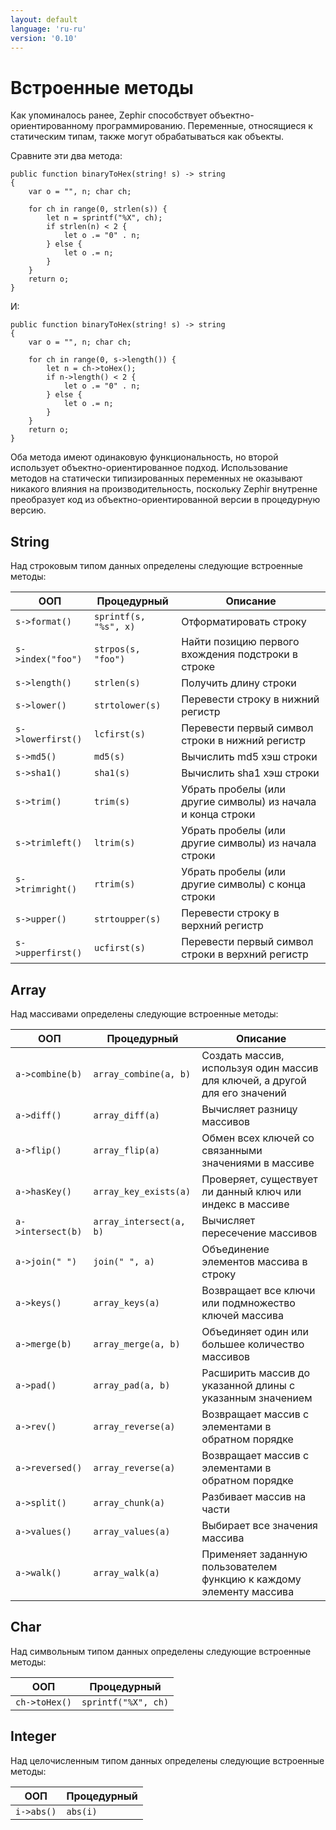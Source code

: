 ```yaml
---
layout: default
language: 'ru-ru'
version: '0.10'
---
```


# Встроенные методы
Как упоминалось ранее, Zephir способствует объектно-ориентированному программированию. Переменные, относящиеся к статическим типам, также могут обрабатываться как объекты.

Сравните эти два метода:

```zephir
public function binaryToHex(string! s) -> string
{
    var o = "", n; char ch;

    for ch in range(0, strlen(s)) {
        let n = sprintf("%X", ch);
        if strlen(n) < 2 {
            let o .= "0" . n;
        } else {
            let o .= n;
        }
    }
    return o;
}
```

И:

```zephir
public function binaryToHex(string! s) -> string
{
    var o = "", n; char ch;

    for ch in range(0, s->length()) {
        let n = ch->toHex();
        if n->length() < 2 {
            let o .= "0" . n;
        } else {
            let o .= n;
        }
    }
    return o;
}
```

Оба метода имеют одинаковую функциональность, но второй использует объектно-ориентированное подход. Использование методов на статически типизированных переменных не оказывают никакого влияния на производительность, поскольку Zephir внутренне преобразует код из объектно-ориентированной версии в процедурную версию.

<a name='string'></a>

## String
Над строковым типом данных определены следующие встроенные методы:

| ООП                  | Процедурный           | Описание                                                     |
| -------------------- | --------------------- | ------------------------------------------------------------ |
| `s->format()`     | `sprintf(s, "%s", x)` | Отформатировать строку                                       |
| `s->index("foo")` | `strpos(s, "foo")`    | Найти позицию первого вхождения подстроки в строке           |
| `s->length()`     | `strlen(s)`           | Получить длину строки                                        |
| `s->lower()`      | `strtolower(s)`       | Перевести строку в нижний регистр                            |
| `s->lowerfirst()` | `lcfirst(s)`          | Перевести первый символ строки в нижний регистр              |
| `s->md5()`        | `md5(s)`              | Вычислить md5 хэш строки                                     |
| `s->sha1()`       | `sha1(s)`             | Вычислить sha1 хэш строки                                    |
| `s->trim()`       | `trim(s)`             | Убрать пробелы (или другие символы) из начала и конца строки |
| `s->trimleft()`   | `ltrim(s)`            | Убрать пробелы (или другие символы) из начала строки         |
| `s->trimright()`  | `rtrim(s)`            | Убрать пробелы (или другие символы) с конца строки           |
| `s->upper()`      | `strtoupper(s)`       | Перевести строку в верхний регистр                           |
| `s->upperfirst()` | `ucfirst(s)`          | Перевести первый символ строки в верхний регистр             |

<a name='array'></a>

## Array
Над массивами определены следующие встроенные методы:

| ООП                  | Процедурный             | Описание                                                                    |
| -------------------- | ----------------------- | --------------------------------------------------------------------------- |
| `a->combine(b)`   | `array_combine(a, b)`   | Создать массив, используя один массив для ключей, а другой для его значений |
| `a->diff()`       | `array_diff(a)`         | Вычисляет разницу массивов                                                  |
| `a->flip()`       | `array_flip(a)`         | Обмен всех ключей со связанными значениями в массиве                        |
| `a->hasKey()`     | `array_key_exists(a)`   | Проверяет, существует ли данный ключ или индекс в массиве                   |
| `a->intersect(b)` | `array_intersect(a, b)` | Вычисляет пересечение массивов                                              |
| `a->join(" ")`    | `join(" ", a)`          | Объединение элементов массива в строку                                      |
| `a->keys()`       | `array_keys(a)`         | Возвращает все ключи или подмножество ключей массива                        |
| `a->merge(b)`     | `array_merge(a, b)`     | Объединяет один или большее количество массивов                             |
| `a->pad()`        | `array_pad(a, b)`       | Расширить массив до указанной длины с указанным значением                   |
| `a->rev()`        | `array_reverse(a)`      | Возвращает массив с элементами в обратном порядке                           |
| `a->reversed()`   | `array_reverse(a)`      | Возвращает массив с элементами в обратном порядке                           |
| `a->split()`      | `array_chunk(a)`        | Разбивает массив на части                                                   |
| `a->values()`     | `array_values(a)`       | Выбирает все значения массива                                               |
| `a->walk()`       | `array_walk(a)`         | Применяет заданную пользователем функцию к каждому элементу массива         |

<a name='char'></a>

## Char
Над символьным типом данных определены следующие встроенные методы:

| ООП              | Процедурный         |
| ---------------- | ------------------- |
| `ch->toHex()` | `sprintf("%X", ch)` |

<a name='integer'></a>

## Integer
Над целочисленным типом данных определены следующие встроенные методы:

| ООП           | Процедурный |
| ------------- | ----------- |
| `i->abs()` | `abs(i)`    |
